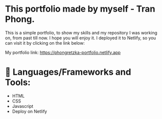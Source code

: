 # This portfolio made by myself - Tran Phong.

This is a simple portfolio, to show my skills and my repository I was working on, from past till now. I hope you will enjoy it. I deployed it to Netlify, so you can visit it by clicking on the link below:

My portfolio link: https://phongretzka-portfolio.netlify.app

# 🚀 Languages/Frameworks and Tools:
- HTML
- CSS
- Javascript
- Deploy on Netlify